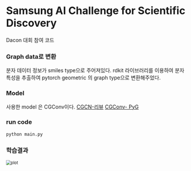 # Samsung AI Challenge for Scientific Discovery

Dacon 대회 참여 코드

### Graph data로 변환

분자 데이터 정보가 smiles type으로 주어져있다.
rdkit 라이브러리를 이용하여 분자 특성을 추출하여
pytorch geometric 의 graph type으로 변환해주었다.

### Model

사용한 model 은 CGConv이다.
[CGCN-리뷰](https://github.com/hybyun0121/gnn-pr/blob/main/paper-review/CGCNN-리뷰.pdf)
[CGConv- PyG](https://pytorch-geometric.readthedocs.io/en/latest/_modules/torch_geometric/nn/conv/cg_conv.html#CGConv)

### run code

~~~python
python main.py
~~~

### 학습결과

<img src="https://user-images.githubusercontent.com/63500940/136166740-ac859ed4-fb81-4406-b252-47ae5b1c0e55.png" alt="plot" style="zoom:80%;" />

